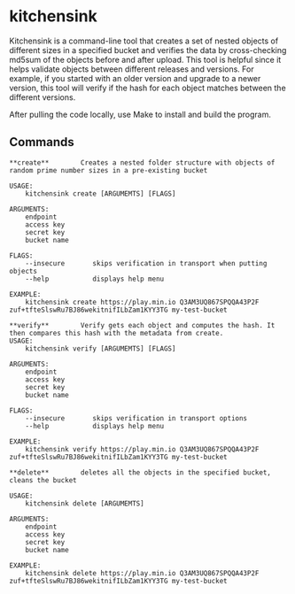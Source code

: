 # kitchensink

Kitchensink is a command-line tool that creates a set of nested objects of different sizes in a specified bucket and verifies the data by cross-checking md5sum of the objects before and after upload. This tool is helpful since it helps validate objects between different releases and versions. For example, if you started with an older version and upgrade to a newer version, this tool will verify if the hash for each object matches between the different versions. 

After pulling the code locally, use Make to install and build the program. 

## Commands
```
**create**        Creates a nested folder structure with objects of random prime number sizes in a pre-existing bucket

USAGE:
    kitchensink create [ARGUMEMTS] [FLAGS]

ARGUMENTS:
    endpoint
    access key
    secret key
    bucket name

FLAGS:
    --insecure       skips verification in transport when putting objects
    --help           displays help menu

EXAMPLE:
    kitchensink create https://play.min.io Q3AM3UQ867SPQQA43P2F zuf+tfteSlswRu7BJ86wekitnifILbZam1KYY3TG my-test-bucket 

```

```
**verify**        Verify gets each object and computes the hash. It then compares this hash with the metadata from create. 
USAGE:
    kitchensink verify [ARGUMEMTS] [FLAGS]

ARGUMENTS:
    endpoint
    access key
    secret key
    bucket name
    
FLAGS:
    --insecure       skips verification in transport options
    --help           displays help menu

EXAMPLE:
    kitchensink verify https://play.min.io Q3AM3UQ867SPQQA43P2F zuf+tfteSlswRu7BJ86wekitnifILbZam1KYY3TG my-test-bucket
```

```
**delete**        deletes all the objects in the specified bucket, cleans the bucket

USAGE:
    kitchensink delete [ARGUMEMTS] 

ARGUMENTS:
    endpoint
    access key
    secret key
    bucket name
    
EXAMPLE:
    kitchensink delete https://play.min.io Q3AM3UQ867SPQQA43P2F zuf+tfteSlswRu7BJ86wekitnifILbZam1KYY3TG my-test-bucket

```

  

